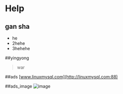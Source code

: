 # Help
## gan sha

* he
* 2hehe
* 3hehehe

##yingyong
> war

##ads
[www.linuxmysql.com](http://linuxmysql.com:88)

##ads_image
![image](http://e.hiphotos.baidu.com/exp/w=480/sign=e6139d310e24ab18e016e03f05fbe69a/f703738da9773912076efd76ff198618367ae259.jpg)

